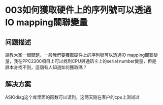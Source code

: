 # 003如何獲取硬件上的序列號可以透過IO mapping關聯變量

## 问题描述

請教大家一個問題，一般我們要獲取硬件上的序列號可以透過IO mapping關聯變量，我在PPC2200項目上可以找到CPU與通訊卡上的serial number變量，但是屏本身找不到，這個有人知道如何獲取嗎？

## 解决方案
ASIOdiag这个库里面的函数可以读到，这两天刚在客户的cpu上测试过